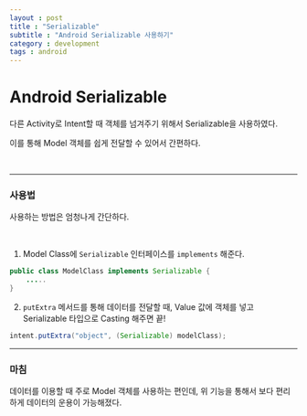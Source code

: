 ```yaml
---
layout : post
title : "Serializable"
subtitle : "Android Serializable 사용하기"
category : development
tags : android
---
```


# Android Serializable

다른 Activity로 Intent할 때 객체를 넘겨주기 위해서 Serializable을 사용하였다.

이를 통해 Model 객체를 쉽게 전달할 수 있어서 간편하다.



<br>

---

### 사용법

사용하는 방법은 엄청나게 간단하다.

<br>

1) Model Class에 `Serializable` 인터페이스를 `implements` 해준다.

```java
public class ModelClass implements Serializable {
    .....
}
```





2) `putExtra` 메서드를 통해 데이터를 전달할 때, Value 값에 객체를 넣고 Serializable 타입으로 Casting 해주면 끝!

```java
intent.putExtra("object", (Serializable) modelClass);
```







---

### 마침



데이터를 이용할 때 주로 Model 객체를 사용하는 편인데, 위 기능을 통해서 보다 편리하게 데이터의 운용이 가능해졌다.